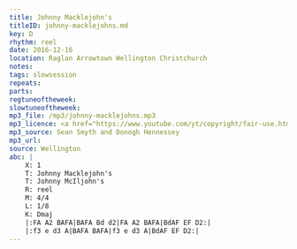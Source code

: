 ```yaml
---
title: Johnny Macklejohn's
titleID: johnny-macklejohns.md
key: D
rhythm: reel
date: 2016-12-16
location: Raglan Arrowtown Wellington Christchurch
notes:
tags: slowsession
repeats: 
parts: 
regtuneoftheweek:
slowtuneoftheweek:
mp3_file: /mp3/johnny-macklejohns.mp3
mp3_licence: <a href="https://www.youtube.com/yt/copyright/fair-use.html">Fair Use</a>
mp3_source: Sean Smyth and Donogh Hennessey
mp3_url:
source: Wellington
abc: |
    X: 1
    T: Johnny Macklejohn's
    T: Johnny McIljohn's
    R: reel
    M: 4/4
    L: 1/8
    K: Dmaj
    |:FA A2 BAFA|BAFA Bd d2|FA A2 BAFA|BdAF EF D2:|
    |:f3 e d3 A|BAFA BAFA|f3 e d3 A|BdAF EF D2:|
---
```

